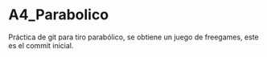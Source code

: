 # A4_Parabolico
Práctica de git para tiro parabólico, se obtiene un juego de freegames, este es el commit inicial. 
